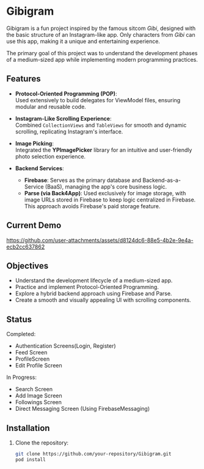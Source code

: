 # Gibigram

Gibigram is a fun project inspired by the famous sitcom *Gibi*, designed
with the basic structure of an Instagram-like app. Only characters from
*Gibi* can use this app, making it a unique and entertaining experience.

The primary goal of this project was to understand the development phases
of a medium-sized app while implementing modern programming practices.

## Features

- **Protocol-Oriented Programming (POP)**:  
  Used extensively to build delegates for ViewModel files, ensuring modular and reusable code.  

- **Instagram-Like Scrolling Experience**:  
  Combined `CollectionViews` and `TableViews` for smooth and dynamic scrolling, replicating Instagram's interface.  

- **Image Picking**:  
  Integrated the **YPImagePicker** library for an intuitive and user-friendly photo selection experience.  

- **Backend Services**:  
  - **Firebase**: Serves as the primary database and Backend-as-a-Service (BaaS), managing the app's core business logic.  
  - **Parse (via Back4App)**: Used exclusively for image storage, with image URLs stored in Firebase to keep logic centralized in Firebase. This approach avoids Firebase's paid storage feature.  

## Current Demo

https://github.com/user-attachments/assets/d8124dc6-88e5-4b2e-9e4a-ecb2cc637862

## Objectives

- Understand the development lifecycle of a medium-sized app.  
- Practice and implement Protocol-Oriented Programming.  
- Explore a hybrid backend approach using Firebase and Parse.  
- Create a smooth and visually appealing UI with scrolling components.

## Status
Completed:
* Authentication Screens(Login, Register)
* Feed Screen
* ProfileScreen
* Edit Profile Screen

In Progress:
* Search Screen
* Add Image Screen
* Followings Screen
* Direct Messaging Screen (Using FirebaseMessaging)

## Installation

1. Clone the repository:  
   ```bash
   git clone https://github.com/your-repository/Gibigram.git
   pod install
   ```
